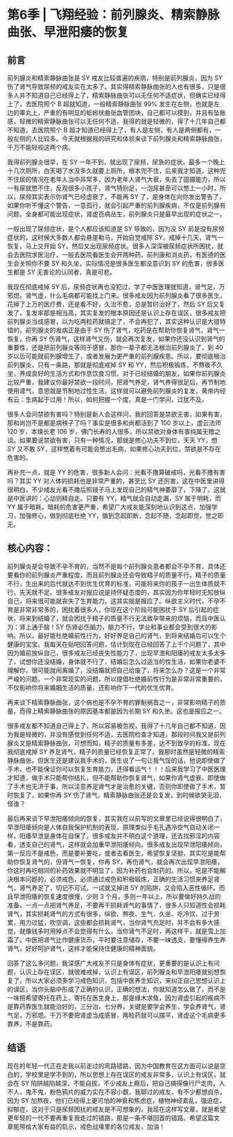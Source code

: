 # 第6季 | 飞翔经验：前列腺炎、精索静脉曲张、早泄阳痿的恢复

## 前言

前列腺炎和精索静脉曲张是 SY 戒友比较普遍的疾病，特别是前列腺炎，因为 SY 伤了肾气导致尿频的戒友实在太多了。其实得精索静脉曲张的人也有很多，只是很多人并不知道自己已经得上了，精索静脉曲张可以无任何不适症状，但确实已经得上了，去医院照个 B 超就知道，一般精索静脉曲张 99% 发生在左侧，也就是左边的睾丸上，严重的有明显的蚯蚓状曲张血管团块，自己都可以摸到，并且有坠胀感，轻微的精索静脉曲张可以无任何不适，我得的就是轻微的，得了十几年自己都不知道，去医院照个 B 超才知道已经得上了，有人是左侧，有人是两侧都有，一般左侧的人比较多。今天就根据我的研究和体验来谈下前列腺炎和精索静脉曲张，千万不能轻视这两个病。

我得前列腺炎很早，在 SY 一年不到，就出现了尿频，尿急的症状，最多一个晚上十几次厕所，白天喝了水没多久就要上厕所，根本兜不住，后来我才知道，这种兜不住尿的情况在老年人当中非常多，因为老年人肾气大衰，失去了固摄能力，所以一有尿就憋不住，反观很多小孩子，肾气特别足，一泡尿甚至可以憋上一小时，所以，尿频其实表示你肾气已经虚衰了，不能再 SY 了，是身体在向你发出警告了，如果你听不懂这个警告，一意孤行，就会引起严重的前列腺疾病，不仅是前列腺有问题，全身都可能出现症状，肾虚百病丛生，前列腺炎只是最早出现的症状之一。

一般出现了尿频症状，是个人都应该知道是 SY 导致的，因为没 SY 前是没有尿频症状的，这时候大多数人都会悬崖勒马，开始自觉戒除 SY，戒掉十几天，肾气一恢复，马上又开始 SY，然后又出现尿频症状。很多人深深被尿频症状所困扰，就会去医院求医治疗，一般去医院看医生会开两种药，前列康和消炎药，有医德的医生会关照你不要 SY 和久坐，实际情况是很多医生都没意识到 SY 的危害，很多医生都是 SY 无害论的认同者，真是可悲。

我现在彻底戒掉 SY 后，尿频症状再也没犯过，学了中医医理就知道，肾气足，万邪熄，肾气虚，什么毛病都可能找上门来。很多戒友因为前列腺炎看了很多医生，花掉了上万的医疗费，还是看不好，久治不愈，总是暂时治好了，然后 SY 后又复发了，复发率那是相当高，其实复发的根本原因还是认识上存在误区，很多戒友把前列腺炎当成感冒，以为吃两粒药就搞定了，不会再犯了，其实这种认识是大错特错的，前列腺炎的发病正是由于 SY 伤了肾气，吃药是在帮助你恢复肾气，肾气一恢复，你再 SY 伤肾气，这样肾气又伤，就会再次复发，如果你还没认识到肾气的重要性，还是把前列腺炎等同于感冒，那你一辈子都无法根治前列腺炎了，到 40 岁以后可能就前列腺增生了，或者发展为更严重的前列腺疾患。所以，要彻底根治前列腺炎，只有一条路，那就是彻底戒掉 SY 和 YY，然后积极锻炼，不熬夜不久坐，养成良好的生活方式和作息饮食习惯。对于已经结婚的朋友，如果你前列腺炎比较严重，我建议你最好禁欲一段时间，把肾气养足，肾气养得很足后，再节制地使用肾气，意思就是节制地过性生活，这样就可以避免前列腺炎的复发，黄帝内经有云：生病起于过用！所以，如何把握一个度，真是一门学问，过犹不及。

很多人会问禁欲有害吗？特别是新人会这样问，我的回答是禁欲无害，如果有害，那和尚岂不是都是病秧子了吗？事实是很多和尚都活到了 100 岁以上，虚云法师 120 岁，本焕长老 106 岁，佛门长寿的人很多，所以禁欲对身体有害纯属无稽之谈。如果要说禁欲有害，只有一种情况，那就是修心功夫不到位，天天 YY，想 SY 又不敢 SY，这样憋着有可能会憋出毛病，如果修心功夫到位，禁欲是不存在危害的。

再补充一点，就是 YY 的危害，很多新人会问：光看不撸算破戒吗，光看不撸有害吗？其实 YY 对人体的损耗也是非常严重的，甚至比 SY 还厉害，这在中医里讲得很明白，不少戒友光看不撸后照镜子马上发现自己的精气神萎靡了，下降了。这就是中医讲的：心动则精自走。只要有 YY，精气就会自动走漏，SY 属于明耗，而 YY 属于暗耗，暗耗的危害更严重，希望广大戒友能深刻地认识到这点，加强学习，加强修心，做到彻底杜绝 YY，做到念起即断，念起不随，念起即觉，觉之即无。

## 核心内容：

前列腺炎是会导致不孕不育的，当然不是每个前列腺炎患者都会不孕不育，具体还要看你的前列腺炎严重程度，而且前列腺炎还会导致精子的质量不行，精子的质量不行，生出来的后代就达不到优生优育的标准，可能将来你的孩子一出生体质就不行，先天就不足。很多戒友对报应说是持怀疑态度的，其实因为你年轻时无知放纵自己，将来很可能就丧失了生育能力，这其实就是报应了。纵欲主义时代，不孕不育是非常非常多的，困扰着很多人，你现在这个阶段可能困扰于 SY 后引起的症状，将来到结婚了，就会困扰于精子的质量不行无法致孕带来的烦恼，而且中医认为：肾上通于脑！SY 伤肾必伤脑力，脑力不行，学业和事业都会受到很大的影响。所以，最好能杜绝婚前性行为，好好养足自己的肾气，到将来结婚后可以生个健康的宝宝。我每天在贴吧回答问题，估计到现在已经回答了上千个问题了，其中因为婚前放纵自己，很多戒友已经丧失性能力了，出现早泄和阳痿的戒友太多太多了，试想你还没结婚，身体就不行了，结婚后怎么过适当的性生活，如果你老婆不理解你，很可能就闹离婚了，没结婚就把自己给废了，将来怎么办？这是一个非常严峻的问题，一个非常现实的问题，所以提倡杜绝婚前性行为是非常非常重要的，不仅影响你将来婚姻生活的质量，还影响你下一代的优生优育。

再来谈下精索静脉曲张，这个病也是不孕不育的罪魁祸首之一，非常影响精子的质量，而得上精索静脉曲张的原因基本都是因为长期 SY 和久坐。这也是报应之一。

很多戒友都不知道自己得上了，所以容易被忽视，我得了十几年自己都不知道，因为我是轻微的，并没有感觉到任何不适，去医院检查才知道，那段时间我又是前列腺炎又是精索静脉曲张，可想而知，精子的质量有多差，达不到致孕的标准，现在我彻底戒掉 SY 养足肾气，精子的质量已经恢复正常了。我那时虽然是轻微的精索静脉曲张，但医生还是建议我手术的，医生说了一句让我气馁的话，他说即使做了手术，也不能保证你可以恢复生育能力，还得看运气！！！后来我学习了中医医理才知道，做手术只能帮你结扎，但不能帮助你恢复肾气，如果你肾气虚衰，即使做了手术也无济于事，所以注意养足肾气才是治愈的关键，否则你即使做了手术，暂时恢复了，如果你再 SY 伤了肾气，精索静脉曲张还是会复发，到时候欲哭无泪，怪谁？

最后再来谈下早泄阳痿倾向的恢复，其实我在以前写的文章里已经说得很明白了，早泄阳痿倾向是人体自我保护机制的表现，原理类似于毛孔遇冷空气自动关闭一样，阳痿早泄是身体在自保了，很多戒友并不明白这个道理，还去找邪淫的内容看，透支自己的肾气，这样就会加重早泄阳痿倾向。很多戒友出现早泄阳痿倾向，第一反应不是戒色，而是要补要吃，或者去看医生，希望恢复坚挺，其实吃是能帮助你恢复肾气的，但肾气一恢复，你再 SY，再伤肾气，就会再次出现早泄阳痿，你这时再吃相同的补药效果就不明显了，因为补药也会耐药的。所以，吃是不能解决根本问题的，必须戒色，必须通过戒色和积极锻炼，正确的生活习惯来养足肾气，肾气养足了，切记不可试，一试就又掉进 SY 的陷阱，又会陷入恶性循环。而且早泄阳痿的恢复速度很慢，少则 3 个月，多则一年以上，所以要做好持久战的准备，一点一点把肾气养足，不要再干损耗肾气的事情了，很多人只知道性会损耗肾气，其实损耗肾气的方式有很多，纵欲、熬夜、生气、久坐、吃冷饮、过于劳累，用力过猛，吹空调，这些都会损耗肾气，当你肾气充足时，并不会有多大感觉，就像钱多时用掉点不会觉得有什么，当你肾气不足时，再这样干，就是雪上加霜了。中医把肾气比作健康货币，平时要注意储存，不要一味透支，要懂得养生养肾气，好好呵护肾气，这样才能保持住健康的精神面貌。

回答了这么多问题，我深感广大戒友不只是身体有症状，更重要的是认识上有问题，认识上存在误区，就很难戒掉，认识上有误区，前列腺炎和早泄阳痿就别想恢复了，所以大家必须多学习戒色知识，包括中医养生知识，来纠正自己思想认识上的误区，当你头脑中形成了正确的认识，正确的想法，你就知道怎么做了，而不是一味把希望寄托在药上，寄托在医生身上，那是缘木求鱼，因为肾虚引起的疾病不是靠药靠医生就能治好的，三分治，七分养，关键是要学会养生，学会养肾气，肾气足，万邪熄。千万不要把肾虚当成感冒，两粒药就可以摆平，肾虚这个毛病更多靠养，不是靠药。

## 结语

现在的年轻一代正在走我以前走过的弯路错路，因为中国教育在这方面可以说是空白的，学校里是学不到的，所以思想上存在误区的戒友非常多，认识上有误区，就会在 SY 陷阱越陷越深，不能自拔，不少戒友上瘾后，把自己搞得像行尸走肉，人不人，鬼不鬼，粉色鸦片的威力实在不容小觑，我聊过的戒友，有不少都想自杀，因为 SY 加熬夜，他们已经得上更可怕的神衰和焦虑症，植物神经紊乱，强迫症，抑郁症，这对于只是尿频困扰的戒友是不可想象的。我现在这样写文章，就是希望更年轻的一代不要再重复我走过的错路，那是一条不堪回首的错路。希望这篇文 章能带给大家有益的启示，戒色战壕里的各位戒友，加油！